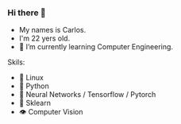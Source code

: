 ### Hi there 👋

- My names is Carlos.
- I'm 22 yers old.
- 🌱 I’m currently learning Computer Engineering.

Skils:
- 🐧 Linux
- 🐍 Python
- 🧠 Neural Networks / Tensorflow / Pytorch
- 🌲 Sklearn
- 👁 Computer Vision

<!--
**carlsec/carlsec** is a ✨ _special_ ✨ repository because its `README.md` (this file) appears on your GitHub profile.

Here are some ideas to get you started:

- 🔭 I’m currently working on ...
- 🌱 I’m currently learning ...
- 👯 I’m looking to collaborate on ...
- 🤔 I’m looking for help with ...
- 💬 Ask me about ...
- 📫 How to reach me: ...
- 😄 Pronouns: ...
- ⚡ Fun fact: ...
-->
